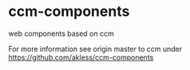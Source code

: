 # ccm-components
web components based on ccm

For more information see origin master to ccm under https://github.com/akless/ccm-components
